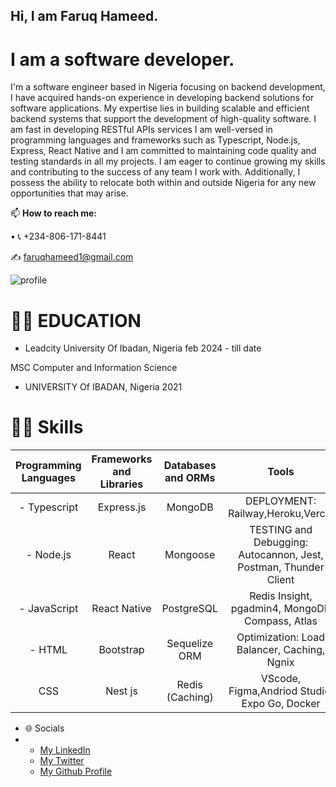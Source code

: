 ## Hi, I am Faruq Hameed.
# I am a software developer.

I'm a software engineer based in Nigeria focusing on backend development, I have acquired hands-on experience in developing backend solutions for software applications. My expertise lies in building scalable and efficient backend systems that support the development of high-quality software. I am fast in developing RESTful APIs services I am well-versed in programming languages and frameworks such as Typescript, Node.js, Express, React Native and I am committed to maintaining code quality and testing standards in all my projects. I am eager to continue growing my skills and contributing to the success of any team I work with. Additionally, I possess the ability to relocate both within and outside Nigeria for any new opportunities that may arise.

📫  **How to reach me:** 
[^1]:
  • 📞 +234-806-171-8441
[^1]:
✍ faruqhameed1@gmail.com
[^1]:
![profile](https://user-images.githubusercontent.com/108727947/236615977-82faf984-84c3-4eba-8e79-1ab9d17001c5.jpg)

# 👨‍🎓 EDUCATION

* Leadcity University Of Ibadan, Nigeria feb 2024 - till date
[^1]:
   MSC Computer and Information Science
[^1]:


* UNIVERSITY Of IBADAN, Nigeria 2021
[^1]:



# 👩‍💻 Skills

| Programming Languages |  Frameworks and Libraries | Databases and ORMs | Tools | Methodologies/ Achitectures| 
| :---:        | :---: | :---: |    :---:      | :---: |
| - Typescript  | Express.js | MongoDB |DEPLOYMENT: Railway,Heroku,Vercel    |  RESTful APIs   |
| -   Node.js  | React  | Mongoose | TESTING and Debugging:   Autocannon, Jest, Postman, Thunder Client    |   Microservices   |
| - JavaScript   |React Native  | PostgreSQL  |  Redis Insight, pgadmin4, MongoDB Compass, Atlas    |   Agile software development(Jira)    |
|  - HTML |Bootstrap |Sequelize ORM  |Optimization: Load Balancer, Caching, Ngnix  |  Continuous Integration/Continuous Deployment (CI/CD)  |
|     CSS | Nest js| Redis (Caching) |  VScode, Figma,Andriod Studio, Expo Go, Docker|   State Management: Redux, Context API |


* 🌐 Socials
* 
  - [My LinkedIn](https://www.linkedin.com/in/faruq-hameed-2ab121129)
  - [My Twitter](https://twitter.com/King_Flourish)
  - [My Github Profile](https://github.com/Faruq-Hameed/)
